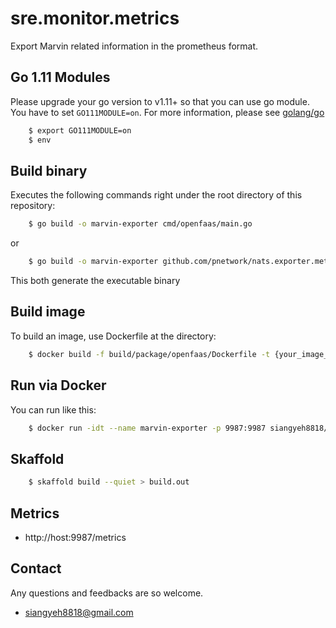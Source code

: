 # sre.monitor.metrics
Export Marvin related information in the prometheus format.

## Go 1.11 Modules

Please upgrade your go version to v1.11+ so that you can use go module. You have to set `GO111MODULE=on`. For more information, please see [golang/go](https://github.com/golang/go/wiki/Modules)
```sh
    $ export GO111MODULE=on
    $ env
```


## Build binary

Executes the following commands right under the root directory of this repository:
```sh
    $ go build -o marvin-exporter cmd/openfaas/main.go
```
or
```sh
    $ go build -o marvin-exporter github.com/pnetwork/nats.exporter.metrics/cmd/openfaas
```

This both generate the executable binary


## Build image

To build an image, use Dockerfile at the directory:

```sh
    $ docker build -f build/package/openfaas/Dockerfile -t {your_image_path_with_tags} .
```

## Run via Docker

You can run like this:
```sh
    $ docker run -idt --name marvin-exporter -p 9987:9987 siangyeh8818/nats-exporter
```


## Skaffold

```sh
    $ skaffold build --quiet > build.out
```

## Metrics

* http://host:9987/metrics

## Contact

Any questions and feedbacks are so welcome.
* siangyeh8818@gmail.com
